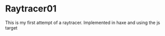 # Raytracer01

This is my first attempt of a raytracer. Implemented in haxe and using the js target
